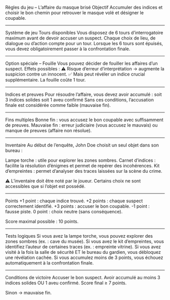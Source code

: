 Règles du jeu – L’affaire du masque brisé
Objectif
Accumuler des indices et choisir le bon chemin pour retrouver le masque volé et désigner le coupable.

---

Système de jeu
Tours disponibles
Vous disposez de 6 tours d’interrogatoire maximum avant de devoir accuser un suspect.
Chaque choix de lieu, de dialogue ou d’action compte pour un tour.
Lorsque les 6 tours sont épuisés, vous devez obligatoirement passer à la confrontation finale.

---

Option spéciale – Fouille
Vous pouvez décider de fouiller les affaires d’un suspect.
Effets possibles :
⚠️ Risque d’erreur d’interprétation → augmente la suspicion contre un innocent.
✅ Mais peut révéler un indice crucial supplémentaire.
La fouille coûte 1 tour.

---

Indices et preuves
Pour résoudre l’affaire, vous devez avoir accumulé :
soit 3 indices solides
soit 1 aveu confirmé
Sans ces conditions, l’accusation finale est considérée comme faible (mauvaise fin).

---

Fins multiples
Bonne fin : vous accusez le bon coupable avec suffisamment de preuves.
Mauvaise fin : erreur judiciaire (vous accusez le mauvais) ou manque de preuves (affaire non résolue).

---

Inventaire
Au début de l’enquête, John Doe choisit un seul objet dans son bureau :

Lampe torche : utile pour explorer les zones sombres.
Carnet d’indices : facilite la résolution d’énigmes et permet de repérer des incohérences.
Kit d’empreintes : permet d’analyser des traces laissées sur la scène du crime.

⚠️ L’inventaire doit être noté par le joueur. Certains choix ne sont accessibles que si l’objet est possédé.

---
Points
+1 point : chaque indice trouvé.
+2 points : chaque suspect correctement identifié.
+3 points : accuser le bon coupable.
-1 point : fausse piste.
0 point : choix neutre (sans conséquence).

Score maximal possible : 10 points.

---

Tests logiques
Si vous avez la lampe torche, vous pouvez explorer des zones sombres (ex. : cave du musée).
Si vous avez le kit d’empreintes, vous identifiez l’auteur de certaines traces (ex. : empreinte vitrine).
Si vous avez visité à la fois la salle de sécurité ET le bureau du gardien, vous débloquez une révélation cachée.
Si vous accumulez moins de 3 points, vous échouez automatiquement à la confrontation finale.

---

Conditions de victoire
Accuser le bon suspect.
Avoir accumulé au moins 3 indices solides OU 1 aveu confirmé.
Score final ≥ 7 points.

Sinon → mauvaise fin.
